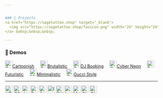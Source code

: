 ```yaml
---


### 🚀 Projects
<a href="https://sagetattoo.shop" target="_blank"> 
  <img src="https://sagetattoo.shop/favicon.png" width="24" height="24" title="Sage Tattoo"/> Sage Tattoo Studio
</a> &nbsp;&nbsp;&nbsp; 

---
```


### 📂 Demos 
<a href="https://artgolwebdev.github.io/LP-cartoonish/" target="_blank"> <img src="https://artgolwebdev.github.io/LP-cartoonish/favicon.svg" width="24" height="24"   title="Brutalistic"/>Cartoonish</a>  &nbsp;&nbsp;&nbsp; 
<a href="https://artgolwebdev.github.io/LP02/" target="_blank"> <img src="https://artgolwebdev.github.io/LP02/favicon.svg" width="24" height="24"   title="Brutalistic"/>Brutalistic</a>  &nbsp;&nbsp;&nbsp; 
<a href="https://artgolwebdev.github.io/LP04/" target="_blank"> <img src="https://artgolwebdev.github.io/LP04/favicon.svg" width="24" height="24"  title="Professional"/>DJ Booking</a>  &nbsp;&nbsp;&nbsp; 
<a href="https://artgolwebdev.github.io/LP01/" target="_blank"> <img src="https://artgolwebdev.github.io/LP01/assets/cyber-brutal-logo-D13A41n5.svg" width="24" height="24"  title="Cyber City"/>Cyber Neon</a> &nbsp;&nbsp;&nbsp; 
<a href="https://artgolwebdev.github.io/LP03/" target="_blank"> <img src="https://images.unsplash.com/photo-1688550181338-e013f4b72aba" width="24" height="24" title="Futuristic"/>Futuristic</a>  &nbsp;&nbsp;&nbsp; 
<a href="https://artgolwebdev.github.io/LP05/" target="_blank"> <img src="https://images.unsplash.com/photo-1648233750012-52148f08f07d" width="24" height="24" title="Minimalistic"/>Minimalistic</a>  &nbsp;&nbsp;&nbsp; 
<a href="https://artgolwebdev.github.io/LP08/" target="_blank"> <img src="https://images.unsplash.com/photo-1616247380773-c760ba067d5f" width="24"  height="24"  title="Beauty Salon"/>Gucci Style</a>  &nbsp;&nbsp;&nbsp;

---

<p>
  <img src="https://cdn.simpleicons.org/html5" width="24" title="HTML5"/>
  <img src="https://cdn.simpleicons.org/css" width="24" title="CSS3"/>
  <img src="https://cdn.simpleicons.org/javascript/F7DF1E" width="24" title="JavaScript"/>
  <img src="https://cdn.simpleicons.org/react/61DAFB" width="24" title="React"/>
  <img src="https://cdn.simpleicons.org/angular/FF2D20" width="24" title="Angular"/>
  <img src="https://cdn.simpleicons.org/ionic" width="24" title="Ionic"/>
  <img src="https://cdn.simpleicons.org/php/777BB4" width="24" title="PHP"/>
  <img src="https://cdn.simpleicons.org/laravel/FF2D20" width="24" title="Laravel"/>
  <img src="https://cdn.simpleicons.org/mysql/4479A1" width="24" title="MySQL"/>
  <img src="https://cdn.simpleicons.org/git" width="24" title="Git"/>
  <img src="https://cdn.simpleicons.org/linux" width="24" title="Git"/>
</p>
